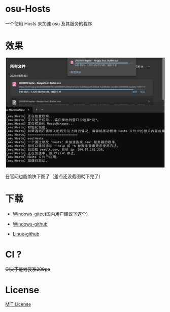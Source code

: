 # osu-Hosts
一个使用 Hosts 来加速 osu 及其服务的程序

# 效果
<p align="center">
  <img width="500" alt="在官网也能愉快下图了" src="assets/download-beatmap.png">
  <p>在官网也能愉快下图了（差点还没截图就下完了）</p>
</p>

# 下载
- [Windows-gitee](https://gitee.com/x1052/osu-Hosts/releases/download/v1.0.2/osu!Hosts-win-x64.zip)(国内用户建议下这个)
- [Windows-github](https://github.com/Cai1Hsu/osu-Hosts/releases/latest/download/osu.Hosts-win-x64.zip)

- <a href="javascript:void(alert('其实我还没编译，但你点了这个按钮，一定可以自己编译。'));">Linux-github</a>

# CI ?
~~CI又不能给我涨200pp~~
# License
[MIT License](https://opensource.org/licenses/MIT)